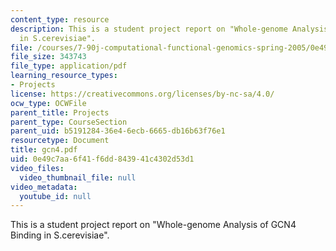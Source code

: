 ```yaml
---
content_type: resource
description: This is a student project report on "Whole-genome Analysis of GCN4 Binding
  in S.cerevisiae".
file: /courses/7-90j-computational-functional-genomics-spring-2005/0e49c7aa6f41f6dd843941c4302d53d1_gcn4.pdf
file_size: 343743
file_type: application/pdf
learning_resource_types:
- Projects
license: https://creativecommons.org/licenses/by-nc-sa/4.0/
ocw_type: OCWFile
parent_title: Projects
parent_type: CourseSection
parent_uid: b5191284-36e4-6ecb-6665-db16b63f76e1
resourcetype: Document
title: gcn4.pdf
uid: 0e49c7aa-6f41-f6dd-8439-41c4302d53d1
video_files:
  video_thumbnail_file: null
video_metadata:
  youtube_id: null
---
```

This is a student project report on "Whole-genome Analysis of GCN4 Binding in S.cerevisiae".